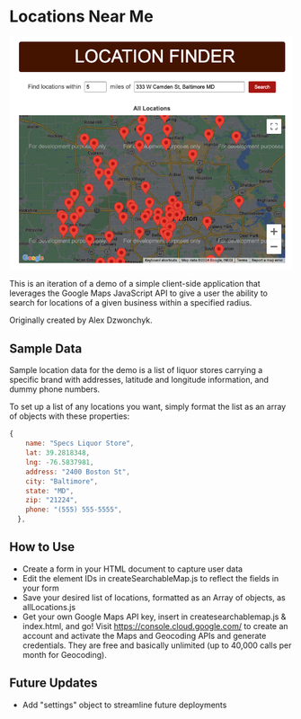 # Locations Near Me #

![location map preview](locationmap.png)

This is an iteration of a demo of a simple client-side application that leverages the Google Maps JavaScript API to 
give a user the ability to search for locations of a given business within a specified radius. 

Originally created by Alex Dzwonchyk.

## Sample Data ##

Sample location data for the demo is a list of liquor stores carrying a specific brand with addresses, latitude and longitude information, 
and dummy phone numbers.

To set up a list of any locations you want, simply format the list as an array of objects with these properties: 

```javascript
{
    name: "Specs Liquor Store",
    lat: 39.2818348,
    lng: -76.5837981,
    address: "2400 Boston St",
    city: "Baltimore",
    state: "MD",
    zip: "21224",
    phone: "(555) 555-5555",
  },
```

## How to Use ##

* Create a form in your HTML document to capture user data
* Edit the element IDs in createSearchableMap.js to reflect the fields in your form
* Save your desired list of locations, formatted as an Array of objects, as allLocations.js
* Get your own Google Maps API key, insert in createsearchablemap.js & index.html, and go! Visit https://console.cloud.google.com/ to create an account and activate the Maps and Geocoding APIs and generate credentials. They are free and basically unlimited (up to 40,000 calls per month for Geocoding). 

## Future Updates ##
* Add "settings" object to streamline future deployments
